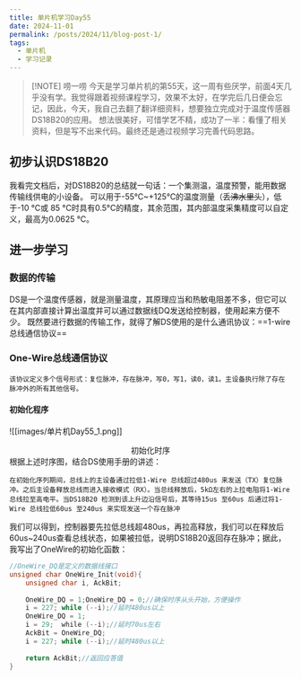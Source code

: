 ```yaml
---
title: 单片机学习Day55
date: 2024-11-01
permalink: /posts/2024/11/blog-post-1/
tags:
  - 单片机
  - 学习记录
---
```


> [!NOTE] 唠一唠
> 今天是学习单片机的第55天，这一周有些厌学，前面4天几乎没有学。我觉得跟着视频课程学习，效果不太好，在学完后几日便会忘记，因此，今天，我自己去翻了翻详细资料，想要独立完成对于温度传感器DS18B20的应用。
> 想法很美好，可惜学艺不精，成功了一半：看懂了相关资料，但是写不出来代码。最终还是通过视频学习完善代码思路。
##  初步认识DS18B20
我看完文档后，对DS18B20的总结就一句话：一个集测温，温度预警，能用数据传输线供电的小设备。
可以用于-55°C~+125°C的温度测量（~~丢沸水里头~~），低于-10 °C或 85 °C时具有0.5°C的精度，其余范围，其内部温度采集精度可以自定义，最高为0.0625 °C。
## 进一步学习
### 数据的传输
DS是一个温度传感器，就是测量温度，其原理应当和热敏电阻差不多，但它可以在其内部直接计算出温度并可以通过数据线DQ发送给控制器，使用起来方便不少。
既然要进行数据的传输工作，就得了解DS使用的是什么通讯协议：==1-wire总线通信协议==
### One-Wire总线通信协议
`该协议定义多个信号形式：复位脉冲，存在脉冲，写0，写1，读0，读1。主设备执行除了存在脉冲外的所有其他信号。`
#### 初始化程序
![[images/单片机Day55_1.png]]

<center>初始化时序</center>
根据上述时序图，结合DS使用手册的讲述：

```
在初始化序列期间，总线上的主设备通过拉低1-Wire 总线超过480us 来发送（TX）复位脉冲。之后主设备释放总线而进入接收模式（RX）。当总线释放后，5kΩ左右的上拉电阻将1-Wire 总线拉至高电平。当DS18B20 检测到该上升边沿信号后，其等待15us 至60us 后通过将1-Wire 总线拉低60us 至240us 来实现发送一个存在脉冲
```
我们可以得到，控制器要先拉低总线超480us，再拉高释放，我们可以在释放后60us~240us查看总线状态，如果被拉低，说明DS18B20返回存在脉冲；据此，我写出了OneWire的初始化函数：
```C
//OneWire_DQ是定义的数据线接口
unsigned char OneWire_Init(void){
    unsigned char i, AckBit;
    
    OneWire_DQ = 1;OneWire_DQ = 0;//确保时序从头开始，方便操作
	i = 227; while (--i);//延时480us以上
    OneWire_DQ = 1;
    i = 29;  while (--i);//延时70us左右
    AckBit = OneWire_DQ;
    i = 227; while (--i);//延时480us以上
    
    return AckBit;//返回应答值
}
```
